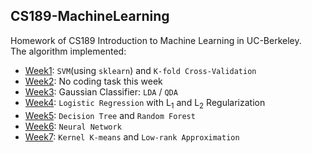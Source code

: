 ## CS189-MachineLearning
Homework of CS189 Introduction to Machine Learning in UC-Berkeley.  
The algorithm implemented:  
- [Week1](https://github.com/ZhihaoXu/CS189-MachineLearning/tree/master/homework/week1): `SVM`(using `sklearn`) and `K-fold Cross-Validation`
- [Week2](https://github.com/ZhihaoXu/CS189-MachineLearning/tree/master/homework/week2): No coding task this week
- [Week3](https://github.com/ZhihaoXu/CS189-MachineLearning/tree/master/homework/week3): Gaussian Classifier: `LDA` / `QDA`  
- [Week4](https://github.com/ZhihaoXu/CS189-MachineLearning/tree/master/homework/week4): `Logistic Regression` with L<sub>1</sub> and L<sub>2</sub> Regularization  
- [Week5](https://github.com/ZhihaoXu/CS189-MachineLearning/tree/master/homework/week5): `Decision Tree` and `Random Forest`  
- [Week6](https://github.com/ZhihaoXu/CS189-MachineLearning/tree/master/homework/week6): `Neural Network`  
- [Week7](https://github.com/ZhihaoXu/CS189-MachineLearning/tree/master/homework/week7): `Kernel K-means` and `Low-rank Approximation`  
